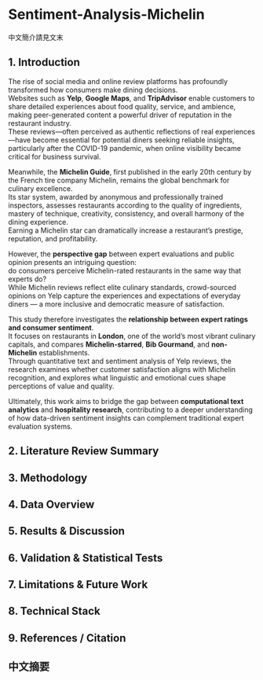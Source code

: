 # Sentiment-Analysis-Michelin




中文簡介請見文末


## 1. Introduction
The rise of social media and online review platforms has profoundly transformed how consumers make dining decisions.  
Websites such as **Yelp**, **Google Maps**, and **TripAdvisor** enable customers to share detailed experiences about food quality, service, and ambience, making peer-generated content a powerful driver of reputation in the restaurant industry.  
These reviews—often perceived as authentic reflections of real experiences—have become essential for potential diners seeking reliable insights, particularly after the COVID-19 pandemic, when online visibility became critical for business survival.

Meanwhile, the **Michelin Guide**, first published in the early 20th century by the French tire company Michelin, remains the global benchmark for culinary excellence.  
Its star system, awarded by anonymous and professionally trained inspectors, assesses restaurants according to the quality of ingredients, mastery of technique, creativity, consistency, and overall harmony of the dining experience.  
Earning a Michelin star can dramatically increase a restaurant’s prestige, reputation, and profitability.  

However, the **perspective gap** between expert evaluations and public opinion presents an intriguing question:  
do consumers perceive Michelin-rated restaurants in the same way that experts do?  
While Michelin reviews reflect elite culinary standards, crowd-sourced opinions on Yelp capture the experiences and expectations of everyday diners — a more inclusive and democratic measure of satisfaction.

This study therefore investigates the **relationship between expert ratings and consumer sentiment**.  
It focuses on restaurants in **London**, one of the world’s most vibrant culinary capitals, and compares **Michelin-starred**, **Bib Gourmand**, and **non-Michelin** establishments.  
Through quantitative text and sentiment analysis of Yelp reviews, the research examines whether customer satisfaction aligns with Michelin recognition, and explores what linguistic and emotional cues shape perceptions of value and quality.

Ultimately, this work aims to bridge the gap between **computational text analytics** and **hospitality research**, contributing to a deeper understanding of how data-driven sentiment insights can complement traditional expert evaluation systems.


## 2. Literature Review Summary
## 3. Methodology
## 4. Data Overview
## 5. Results & Discussion
## 6. Validation & Statistical Tests
## 7. Limitations & Future Work
## 8. Technical Stack
## 9. References / Citation

## 中文摘要
